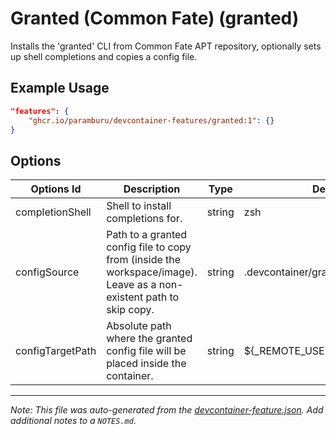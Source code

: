 
# Granted (Common Fate) (granted)

Installs the 'granted' CLI from Common Fate APT repository, optionally sets up shell completions and copies a config file.

## Example Usage

```json
"features": {
    "ghcr.io/paramburu/devcontainer-features/granted:1": {}
}
```

## Options

| Options Id | Description | Type | Default Value |
|-----|-----|-----|-----|
| completionShell | Shell to install completions for. | string | zsh |
| configSource | Path to a granted config file to copy from (inside the workspace/image). Leave as a non-existent path to skip copy. | string | .devcontainer/granted_config |
| configTargetPath | Absolute path where the granted config file will be placed inside the container. | string | ${_REMOTE_USER_HOME}/.granted/config |




---

_Note: This file was auto-generated from the [devcontainer-feature.json](https://github.com/paramburu/devcontainer-features/blob/main/src/granted/devcontainer-feature.json).  Add additional notes to a `NOTES.md`._

